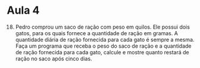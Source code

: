 # Aula 4

18. Pedro comprou um saco de ração com peso em quilos. Ele possui dois gatos, para os quais fornece a
quantidade de ração em gramas. A quantidade diária de ração fornecida para cada gato é sempre a
mesma. Faça um programa que receba o peso do saco de ração e a quantidade de ração fornecida para
cada gato, calcule e mostre quanto restará de ração no saco após cinco dias.
